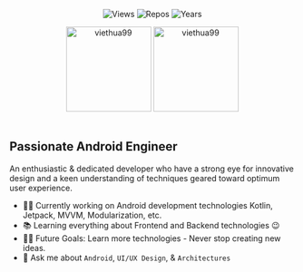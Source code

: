 
<!-- see https://github.com/antonkomarev/github-profile-views-counter and https://pufler.dev/git-badges/ -->
<p align="center">
  <img src="https://komarev.com/ghpvc/?username=viethua99&label=Visitors&style=flat-square&color=89c8a6" alt="Views">
  <img src="https://badges.pufler.dev/repos/viethua99?style=flat-square&color=6182e7" alt="Repos"></a>
  <img src="https://badges.pufler.dev/years/viethua99?style=flat-square&color=fc7c42" alt="Years"></a>
</p>
<div align="center">
  <img height="150em" src="https://github-readme-stats.vercel.app/api?username=viethua99&show_icons=true&hide_border=true&theme=dark" alt="viethua99">
  <img height="150em" src="https://github-readme-streak-stats.herokuapp.com?user=viethua99&theme=dark-smoky&date_format=M%20j%5B%2C%20Y%5D&background=151515" alt="viethua99">
</div>


<br>

## Passionate Android Engineer
An enthusiastic & dedicated developer who have a strong eye for innovative design and a keen understanding of techniques geared toward optimum user experience.

* 👨‍💻 Currently working on Android development technologies Kotlin, Jetpack, MVVM, Modularization, etc.
* 📚 Learning everything about Frontend and Backend technologies 😉
* 💪🏼 Future Goals: Learn more technologies - Never stop creating new ideas.
*  💬 Ask me about ``Android``, ``UI/UX Design``,   & ``Architectures``
